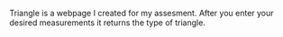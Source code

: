 Triangle is a webpage I created for my assesment. After you enter your desired measurements it returns the type of triangle.